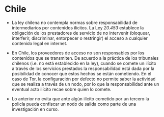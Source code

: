 # Chile

 * La ley chilena no contempla normas sobre responsabilidad de intermediarios por contenidos ilícitos. La Ley *20.453* establece la obligación de los prestadores de servicio de no intervenir (bloquear, interferir, discriminar, entorpecer o restringir) el acceso a cualquier contenido legal en internet.

 * En Chile, los proveedores de acceso no son responsables por los contenidos que se transmiten. De acuerdo a la práctica de los tribunales chilenos (i.e. no está establecido en la ley), cuando se comete un ilícito a través de los servicios prestados la responsabilidad está dada por la posibilidad de conocer que estos hechos se están cometiendo. En el caso de Tor, la configuración por defecto no permite saber la actividad que se realiza a través de un nodo, por lo que la responsabilidad ante un eventual acto ilícito recae sobre quien lo comete.

 * Lo anterior no evita que ante algún ilícito cometido por un tercero la policía pueda confiscar un nodo de salida como parte de una investigación en curso.


